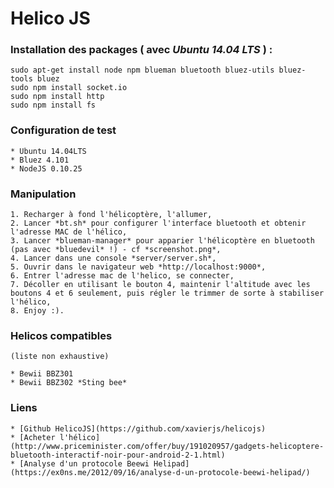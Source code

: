 Helico JS
============

### Installation des packages ( avec *Ubuntu 14.04 LTS* ) :
    sudo apt-get install node npm blueman bluetooth bluez-utils bluez-tools bluez
    sudo npm install socket.io
    sudo npm install http
    sudo npm install fs

### Configuration de test

    * Ubuntu 14.04LTS
    * Bluez 4.101
    * NodeJS 0.10.25 

### Manipulation

	1. Recharger à fond l'hélicoptère, l'allumer,
	2. Lancer *bt.sh* pour configurer l'interface bluetooth et obtenir l'adresse MAC de l'hélico,
	3. Lancer *blueman-manager* pour apparier l'hélicoptère en bluetooth (pas avec *bluedevil* !) - cf *screenshot.png*,
    4. Lancer dans une console *server/server.sh*,
    5. Ouvrir dans le navigateur web *http://localhost:9000*,
    6. Entrer l'adresse mac de l'helico, se connecter,
    7. Décoller en utilisant le bouton 4, maintenir l'altitude avec les boutons 4 et 6 seulement, puis régler le trimmer de sorte à stabiliser l'hélico,
    8. Enjoy :). 

### Helicos compatibles
	(liste non exhaustive)

    * Bewii BBZ301
    * Bewii BBZ302 *Sting bee*

### Liens

    * [Github HelicoJS](https://github.com/xavierjs/helicojs)
    * [Acheter l'hélico](http://www.priceminister.com/offer/buy/191020957/gadgets-helicoptere-bluetooth-interactif-noir-pour-android-2-1.html)
    * [Analyse d'un protocole Beewi Helipad](https://ex0ns.me/2012/09/16/analyse-d-un-protocole-beewi-helipad/)